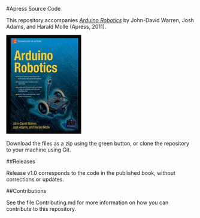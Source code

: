 #Apress Source Code

This repository accompanies [*Arduino Robotics*](http://www.apress.com/9781430231837) by John-David Warren, Josh Adams, and Harald Molle (Apress, 2011).

![Cover image](9781430231837.jpg)

Download the files as a zip using the green button, or clone the repository to your machine using Git.

##Releases

Release v1.0 corresponds to the code in the published book, without corrections or updates.

##Contributions

See the file Contributing.md for more information on how you can contribute to this repository.
